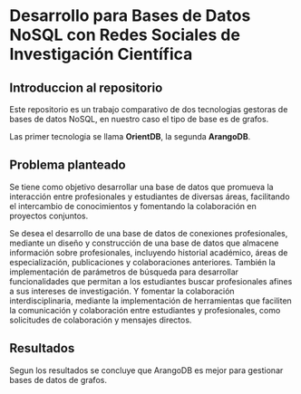 # Desarrollo para Bases de Datos NoSQL con Redes Sociales de Investigación Científica
## Introduccion al repositorio
Este repositorio es un trabajo comparativo de dos tecnologias gestoras de bases de datos NoSQL, en nuestro caso el tipo
de base es de grafos. 

Las primer tecnologia se llama **OrientDB**, la segunda **ArangoDB**. 

## Problema planteado
Se tiene como objetivo desarrollar una base de datos que promueva la interacción entre profesionales y estudiantes de diversas áreas,
facilitando el intercambio de conocimientos y fomentando la colaboración en proyectos conjuntos.

Se desea el desarrollo de una base de datos de conexiones profesionales, mediante un diseño y construcción de una base
de datos que almacene información sobre profesionales, incluyendo historial académico, áreas de especialización,
publicaciones y colaboraciones anteriores. También la implementación de parámetros de búsqueda para desarrollar
funcionalidades que permitan a los estudiantes buscar profesionales afines a sus intereses de investigación. Y
fomentar la colaboración interdisciplinaria, mediante la implementación de herramientas que faciliten la comunicación
y colaboración entre estudiantes y profesionales, como solicitudes de colaboración y mensajes directos.

## Resultados
Segun los resultados se concluye que ArangoDB es mejor para gestionar bases de datos de grafos.
